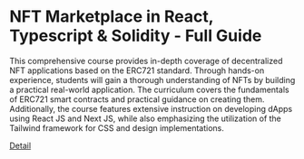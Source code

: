 # NFT Marketplace in React, Typescript & Solidity - Full Guide

This comprehensive course provides in-depth coverage of decentralized NFT applications based on the ERC721 standard. Through hands-on experience, students will gain a thorough understanding of NFTs by building a practical real-world application. The curriculum covers the fundamentals of ERC721 smart contracts and practical guidance on creating them. Additionally, the course features extensive instruction on developing dApps using React JS and Next JS, while also emphasizing the utilization of the Tailwind framework for CSS and design implementations. 

[Detail](https://eduitfree.com/courses/nft-marketplace-in-react-typescript-solidity-full-guide)